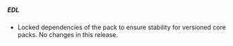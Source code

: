##### EDL

- Locked dependencies of the pack to ensure stability for versioned core packs. No changes in this release.
